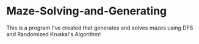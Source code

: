 # Maze-Solving-and-Generating
This is a program I've created that generates and solves mazes using DFS and Randomized Kruskal's Algorithm!
